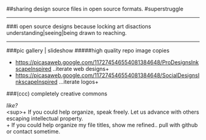 ##sharing design source files in open source formats. #superstruggle
- - -
###i open source designs because locking art disactions understanding|seeing|being drawn to reaching.
* * *
###pic gallery | slideshow
#####high quality repo image copies
- https://picasaweb.google.com/117274546554081384648/ProDesignsInkscapeInspired ..iterate web designs+
- https://picasaweb.google.com/117274546554081384648/SocialDesignsInkscapeInspired ...iterate logos+
  
###(ccc) completely creative commons

*like?*  
\<sup>+ If you could help organize, speak freely. Let us advance with others escaping intellectual property.  
\+ If you could help organize my file titles, show me refined.. pull with github or contact sometime.</sup>  
